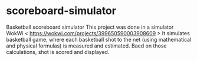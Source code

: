# scoreboard-simulator
Basketball scoreboard simulator
This project was done in a simulator WokWi < https://wokwi.com/projects/399650590003908609 >
It simulates basketball game, where each basketball shot to the net (using mathematical and physical formulas) is measured and estimated. 
Baed on those calculations, shot is scored and displayed. 



